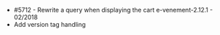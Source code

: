   - #5712 - Rewrite a query when displaying the cart
e-venement-2.12.1 - 02/2018
  - Add version tag handling
